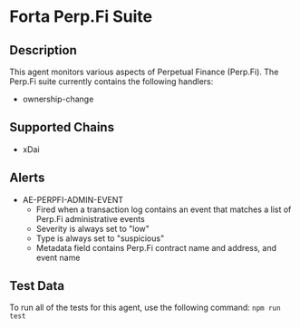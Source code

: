 # Forta Perp.Fi Suite

## Description

This agent monitors various aspects of Perpetual Finance (Perp.Fi).  The Perp.Fi suite currently contains
the following handlers:

- ownership-change

## Supported Chains

- xDai

## Alerts

- AE-PERPFI-ADMIN-EVENT
  - Fired when a transaction log contains an event that matches a list of Perp.Fi administrative events
  - Severity is always set to "low"
  - Type is always set to "suspicious"
  - Metadata field contains Perp.Fi contract name and address, and event name

## Test Data

To run all of the tests for this agent, use the following command: `npm run test`
